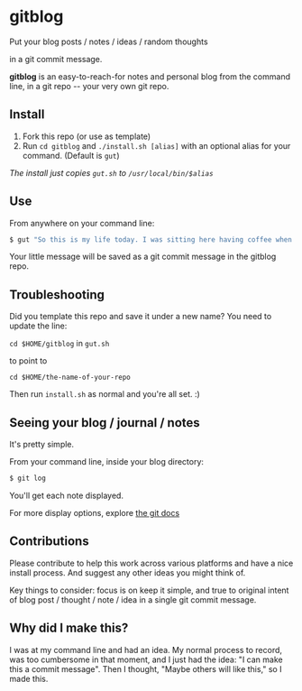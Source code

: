# gitblog

Put your blog posts / notes / ideas / random thoughts

in a git commit message.

**gitblog** is an easy-to-reach-for notes and personal blog from the command line, in a git repo -- your very own git repo. 

## Install

1. Fork this repo (or use as template)
2. Run `cd gitblog` and `./install.sh [alias]` with an optional alias for your command. (Default is `gut`)

*The install just copies `gut.sh` to `/usr/local/bin/$alias`*

## Use

From anywhere on your command line:

```sh
$ gut "So this is my life today. I was sitting here having coffee when all of a sudden the phone rang."```
```

Your little message will be saved as a git commit message in the gitblog repo. 

## Troubleshooting

Did you template this repo and save it under a new name? You need to update the line:

`cd $HOME/gitblog` in `gut.sh` 

to point to

`cd $HOME/the-name-of-your-repo` 

Then run `install.sh` as normal and you're all set. :)

## Seeing your blog / journal / notes

It's pretty simple.

From your command line, inside your blog directory:

```sh
$ git log
```

You'll get each note displayed. 

For more display options, explore [the git docs](https://git-scm.com/dochttps://git-scm.com/doc)

## Contributions

Please contribute to help this work across various platforms and have a nice install process. And suggest any other ideas you might think of. 

Key things to consider: focus is on keep it simple, and true to original intent of blog post / thought / note / idea in a single git commit message. 

## Why did I make this?

I was at my command line and had an idea. My normal process to record, was too cumbersome in that moment, and I just had the idea: "I can make this a commit message". Then I thought, "Maybe others will like this," so I made this.
